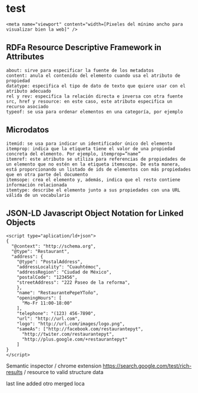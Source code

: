 # test

```
<meta name="viewport" content="width=[Pixeles del mínimo ancho para visualizar bien la web]" />
```

## RDFa Resource Descriptive Framework in Attributes

```
about: sirve para especificar la fuente de los metadatos
content: anula el contenido del elemento cuando usa el atributo de propiedad
datatype: especifica el tipo de dato de texto que quiere usar con el atributo adecuado
rel y rev: especifica la relación directa e inversa con otra fuente
src, href y resource: en este caso, este atributo especifica un recurso asociado
typeof: se usa para ordenar elementos en una categoría, por ejemplo
```

## Microdatos

```
itemid: se usa para indicar un identificador único del elemento
itemprop: indica que la etiqueta tiene el valor de una propiedad concreta del elemento. Por ejemplo, itemprop=”name”
itemref: este atributo se utiliza para referencias de propiedades de un elemento que no estén en la etiqueta itemscope. De esta manera, está proporcionando un listado de ids de elementos con más propiedades que en otra parte del documento
itemsope: crea el elemento y, además, indica que el resto contiene información relacionada
itemtype: describe el elemento junto a sus propiedades con una URL válida de un vocabulario
```

## JSON-LD Javascript Object Notation for Linked Objects

```
<script type="aplication/ld+json">
{
  "@context": "http://schema.org",
  "@type": "Restaurant",
  "address": {
    "@type": "PostalAddress",
    "addressLocality": "Cuauhtémoc",
    "addressRegion": "Ciudad de México",
    "postalCode": "123456",
    "streetAddress": "222 Paseo de la reforma",
    },
    "name": "RestaurantePepeYToño",
    "openingHours": [
      "Mo-Fr 11:00-18:00"
    ],
    "telephone": "(123) 456-7890",
    "url": "http://url.com",
    "logo": "http://url.com/images/logo.png",
    "sameAs": ["http://facebook.com/restaurantepyt",
      "http://twiter.com/restaurantepyt",
      "http://plus.google.com/+restaurantepyt"
    ]
}
</script>
```

Semantic inspector / chrome extension
https://search.google.com/test/rich-results / resource to valid structure data

last line added
otro
merged
loca
